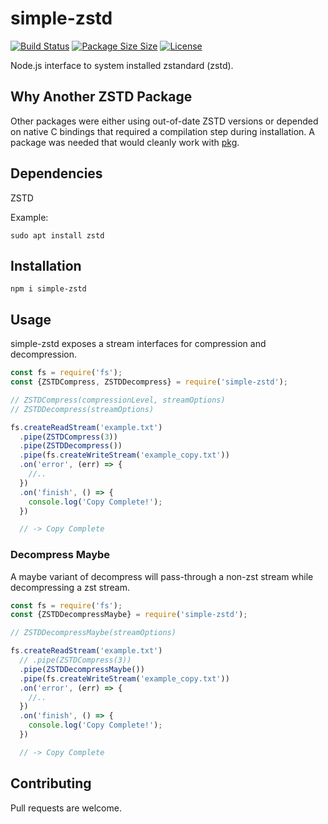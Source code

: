 # simple-zstd

[![Build Status](https://travis-ci.org/Stieneee/simple-zstd.svg?branch=master)](https://travis-ci.org/Stieneee/simple-zstd)
[![Package Size Size](https://badgen.net/badge/packagephobia/install/simple-zstd)](https://packagephobia.now.sh/result?p=simple-zstd)
[![License](https://badgen.net/badge/license/MIT/blue)](https://choosealicense.com/licenses/mit/)

Node.js interface to system installed zstandard (zstd).

## Why Another ZSTD Package

Other packages were either using out-of-date ZSTD versions or depended on native C bindings that required a compilation step during installation.
A package was needed that would cleanly work with [pkg](https://www.npmjs.com/package/pkg).

## Dependencies

ZSTD

Example:

`sudo apt install zstd`

## Installation

`npm i simple-zstd`

## Usage

simple-zstd exposes a stream interfaces for compression and decompression.

```javascript
const fs = require('fs');
const {ZSTDCompress, ZSTDDecompress} = require('simple-zstd');

// ZSTDCompress(compressionLevel, streamOptions)
// ZSTDDecompress(streamOptions)

fs.createReadStream('example.txt')
  .pipe(ZSTDCompress(3))
  .pipe(ZSTDDecompress())
  .pipe(fs.createWriteStream('example_copy.txt'))
  .on('error', (err) => {
    //..
  })
  .on('finish', () => {
    console.log('Copy Complete!');
  })

  // -> Copy Complete
```

### Decompress Maybe

A maybe variant of decompress will pass-through a non-zst stream while decompressing a zst stream.

```javascript
const fs = require('fs');
const {ZSTDDecompressMaybe} = require('simple-zstd');

// ZSTDDecompressMaybe(streamOptions)

fs.createReadStream('example.txt')
  // .pipe(ZSTDCompress(3))
  .pipe(ZSTDDecompressMaybe())
  .pipe(fs.createWriteStream('example_copy.txt'))
  .on('error', (err) => {
    //..
  })
  .on('finish', () => {
    console.log('Copy Complete!');
  })

  // -> Copy Complete
```

## Contributing

Pull requests are welcome.
